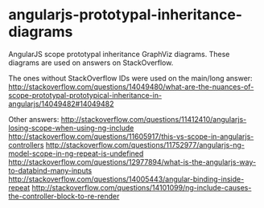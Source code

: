 angularjs-prototypal-inheritance-diagrams
=========================================

AngularJS scope prototypal inheritance GraphViz diagrams.
These diagrams are used on answers on StackOverflow.

The ones without StackOverflow IDs were used on the main/long answer:
http://stackoverflow.com/questions/14049480/what-are-the-nuances-of-scope-prototypal-prototypical-inheritance-in-angularjs/14049482#14049482

Other answers:
http://stackoverflow.com/questions/11412410/angularjs-losing-scope-when-using-ng-include
http://stackoverflow.com/questions/11605917/this-vs-scope-in-angularjs-controllers
http://stackoverflow.com/questions/11752977/angularjs-ng-model-scope-in-ng-repeat-is-undefined
http://stackoverflow.com/questions/12977894/what-is-the-angularjs-way-to-databind-many-inputs
http://stackoverflow.com/questions/14005443/angular-binding-inside-repeat
http://stackoverflow.com/questions/14101099/ng-include-causes-the-controller-block-to-re-render
